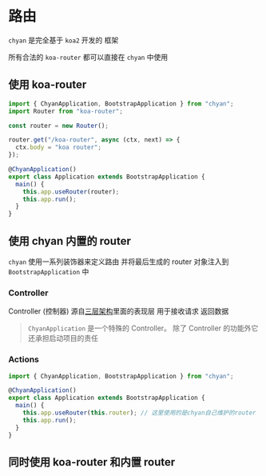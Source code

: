 # 路由

`chyan` 是完全基于 `koa2` 开发的 框架

所有合法的 `koa-router` 都可以直接在 `chyan` 中使用

## 使用 koa-router

```ts
import { ChyanApplication, BootstrapApplication } from "chyan";
import Router from "koa-router";

const router = new Router();

router.get("/koa-router", async (ctx, next) => {
  ctx.body = "koa router";
});

@ChyanApplication()
export class Application extends BootstrapApplication {
  main() {
    this.app.useRouter(router);
    this.app.run();
  }
}
```

## 使用 chyan 内置的 router

`chyan` 使用一系列装饰器来定义路由 并将最后生成的 router 对象注入到 `BootstrapApplication` 中

### Controller

Controller (控制器) 源自[三层架构](https://baike.baidu.com/item/%E4%B8%89%E5%B1%82%E6%9E%B6%E6%9E%84/11031448?fr=aladdin)里面的表现层 用于接收请求 返回数据

> `ChyanApplication` 是一个特殊的 Controller。 除了 Controller 的功能外它还承担启动项目的责任

### Actions

```ts
import { ChyanApplication, BootstrapApplication } from "chyan";

@ChyanApplication()
export class Application extends BootstrapApplication {
  main() {
    this.app.useRouter(this.router); // 这里使用的是chyan自己维护的router
    this.app.run();
  }
}
```

## 同时使用 koa-router 和内置 router
